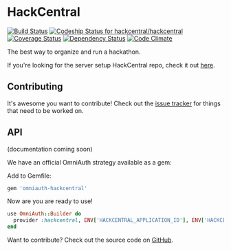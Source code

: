 # HackCentral


[![Build Status](https://travis-ci.org/hackcentral/hackcentral.svg?branch=master)](https://travis-ci.org/hackcentral/hackcentral)
[ ![Codeship Status for hackcentral/hackcentral](https://codeship.com/projects/44c44710-7f36-0132-ec57-766d3855e68b/status?branch=master)](https://codeship.com/projects/57219)
[![Coverage Status](https://coveralls.io/repos/hackcentral/hackcentral/badge.png)](https://coveralls.io/r/hackcentral/hackcentral)
[![Dependency Status](https://gemnasium.com/hackcentral/hackcentral.svg)](https://gemnasium.com/hackcentral/hackcentral)
[![Code Climate](https://codeclimate.com/github/hackcentral/hackcentral/badges/gpa.svg)](https://codeclimate.com/github/hackcentral/hackcentral)


The best way to organize and run a hackathon.

If you're looking for the server setup HackCentral repo, check it out [here](https://github.com/hackcentral/server-stuff).

## Contributing

It's awesome you want to contribute! Check out the [issue tracker](https://github.com/hackcentral/hackcentral/issues) for things that need to be worked on.

## API

(documentation coming soon)

We have an official OmniAuth strategy available as a gem:

Add to Gemfile:

```ruby
gem 'omniauth-hackcentral'
```

Now are you are ready to use!

```ruby
use OmniAuth::Builder do
  provider :hackcentral, ENV['HACKCENTRAL_APPLICATION_ID'], ENV['HACKCENTRAL_APP_SECRET']
end
```

Want to contribute? Check out the source code on [GitHub](https://github.com/hackcentral/omniauth-hackcentral).
